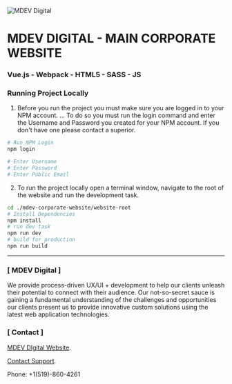 ![MDEV Digital](https://mdevcdn.digital/images/githublogo.svg)

# MDEV DIGITAL - MAIN CORPORATE WEBSITE
### Vue.js - Webpack - HTML5 - SASS - JS

### Running Project Locally
1. Before you run the project you must make sure you are logged in to your NPM account.
... To do so you must run the login command and enter the Username and Password you created for your NPM account. If you don't have one please contact a superior.

```bash
# Run NPM Login
npm login

# Enter Username
# Enter Password
# Enter Public Email
```

2. To run the project locally open a terminal window, navigate to the root of the website and run the development task.
```bash
cd ./mdev-corporate-website/website-root
# Install Dependencies
npm install
# run dev task
npm run dev
# build for production
npm run build
```

---

### [ MDEV Digital ]
We provide process-driven UX/UI + development to help our clients unleash their potential to connect with their audience. Our not-so-secret sauce is gaining a fundamental understanding of the challenges and opportunities our clients present us to provide innovative custom solutions using the latest web application technologies.

### [ Contact ]
[MDEV DIgital Website](http://mdev.digital).

[Contact Support](mailto:contact@mdev.digital).

Phone: +1(519)-860-4261


